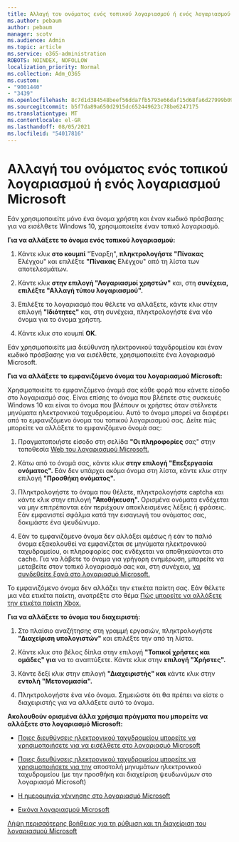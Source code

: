 ```yaml
---
title: Αλλαγή του ονόματος ενός τοπικού λογαριασμού ή ενός λογαριασμού Microsoft
ms.author: pebaum
author: pebaum
manager: scotv
ms.audience: Admin
ms.topic: article
ms.service: o365-administration
ROBOTS: NOINDEX, NOFOLLOW
localization_priority: Normal
ms.collection: Adm_O365
ms.custom:
- "9001440"
- "3439"
ms.openlocfilehash: 8c7d1d384548beef56dda7fb5793e66daf15d68fa6d27999b09a6321579dfff6
ms.sourcegitcommit: b5f7da89a650d2915dc652449623c78be6247175
ms.translationtype: MT
ms.contentlocale: el-GR
ms.lasthandoff: 08/05/2021
ms.locfileid: "54017816"
---
```

# <a name="change-the-name-of-a-local-account-or-a-microsoft-account"></a>Αλλαγή του ονόματος ενός τοπικού λογαριασμού ή ενός λογαριασμού Microsoft

Εάν χρησιμοποιείτε μόνο ένα όνομα χρήστη και έναν κωδικό πρόσβασης για να εισέλθετε Windows 10, χρησιμοποιείτε έναν τοπικό λογαριασμό. 

**Για να αλλάξετε το όνομα ενός τοπικού λογαριασμού:**

1. Κάντε κλικ **στο κουμπί** "Έναρξη", **πληκτρολογήστε "Πίνακας** Ελέγχου" και επιλέξτε **"Πίνακας** Ελέγχου" από τη λίστα των αποτελεσμάτων.

2. Κάντε κλικ **στην επιλογή "Λογαριασμοί χρηστών"** και, στη **συνέχεια, επιλέξτε "Αλλαγή τύπου λογαριασμού".**

3. Επιλέξτε το λογαριασμό που θέλετε να αλλάξετε, κάντε κλικ στην επιλογή **"Ιδιότητες"** και, στη συνέχεια, πληκτρολογήστε ένα νέο όνομα για το όνομα χρήστη.

4. Κάντε κλικ στο κουμπί **OK**.

Εάν χρησιμοποιείτε μια διεύθυνση ηλεκτρονικού ταχυδρομείου και έναν κωδικό πρόσβασης για να εισέλθετε, χρησιμοποιείτε ένα λογαριασμό Microsoft.

**Για να αλλάξετε το εμφανιζόμενο όνομα του λογαριασμού Microsoft:**

Χρησιμοποιείτε το εμφανιζόμενο όνομά σας κάθε φορά που κάνετε είσοδο στο λογαριασμό σας. Είναι επίσης το όνομα που βλέπετε στις συσκευές Windows 10 και είναι το όνομα που βλέπουν οι χρήστες όταν στέλνετε μηνύματα ηλεκτρονικού ταχυδρομείου. Αυτό το όνομα μπορεί να διαφέρει από το εμφανιζόμενο όνομα του τοπικού λογαριασμού σας. Δείτε πώς μπορείτε να αλλάξετε το εμφανιζόμενο όνομά σας:

1. Πραγματοποιήστε είσοδο στη σελίδα **"Οι πληροφορίες** σας" στην τοποθεσία [Web του λογαριασμού Microsoft.](https://account.microsoft.com/)

2. Κάτω από το όνομά σας, κάντε κλικ **στην επιλογή "Επεξεργασία ονόματος".** Εάν δεν υπάρχει ακόμα όνομα στη λίστα, κάντε κλικ στην επιλογή **"Προσθήκη ονόματος".** 

3. Πληκτρολογήστε το όνομα που θέλετε, πληκτρολογήστε captcha και κάντε κλικ στην επιλογή **"Αποθήκευση".** Ορισμένα ονόματα ενδέχεται να μην επιτρέπονται εάν περιέχουν αποκλεισμένες λέξεις ή φράσεις. Εάν εμφανιστεί σφάλμα κατά την εισαγωγή του ονόματος σας, δοκιμάστε ένα ψευδώνυμο.

4. Εάν το εμφανιζόμενο όνομα δεν αλλάξει αμέσως ή εάν το παλιό όνομα εξακολουθεί να εμφανίζεται σε μηνύματα ηλεκτρονικού ταχυδρομείου, οι πληροφορίες σας ενδέχεται να αποθηκεύονται στο cache. Για να λάβετε το όνομα για γρήγορη ενημέρωση, μπορείτε να μεταβείτε στον τοπικό λογαριασμό σας και, στη συνέχεια, [να συνδεθείτε ξανά στο λογαριασμό Microsoft.](https://account.microsoft.com/)

Το εμφανιζόμενο όνομα δεν αλλάζει την ετικέτα παίκτη σας. Εάν θέλετε μια νέα ετικέτα παίκτη, ανατρέξτε στο θέμα [Πώς μπορείτε να αλλάξετε την ετικέτα παίκτη Xbox.](https://support.xbox.com/id-ID/account-management/change-xbox-live-gamertag)

**Για να αλλάξετε το όνομα του διαχειριστή:**

1. Στο πλαίσιο αναζήτησης στη γραμμή εργασιών, πληκτρολογήστε **"Διαχείριση υπολογιστών"** και επιλέξτε την από τη λίστα.

2. Κάντε κλικ στο βέλος δίπλα στην επιλογή **"Τοπικοί χρήστες και ομάδες" για** να το αναπτύξετε. Κάντε κλικ στην **επιλογή "Χρήστες".**

3. Κάντε δεξί κλικ στην επιλογή **"Διαχειριστής" και** κάντε κλικ στην **εντολή "Μετονομασία".**

4. Πληκτρολογήστε ένα νέο όνομα. Σημειώστε ότι θα πρέπει να είστε ο διαχειριστής για να αλλάξετε αυτό το όνομα.

**Ακολουθούν ορισμένα άλλα χρήσιμα πράγματα που μπορείτε να αλλάξετε στο λογαριασμό Microsoft:**

- [Ποιες διευθύνσεις ηλεκτρονικού ταχυδρομείου μπορείτε να χρησιμοποιήσετε για να εισέλθετε στο λογαριασμό Microsoft](https://support.microsoft.com/help/4026162)

- [Ποιες διευθύνσεις ηλεκτρονικού ταχυδρομείου μπορείτε να χρησιμοποιήσετε για την](https://support.microsoft.com/help/12407) αποστολή μηνυμάτων ηλεκτρονικού ταχυδρομείου (με την προσθήκη και διαχείριση ψευδωνύμων στο λογαριασμό Microsoft)

- [Η ημερομηνία γέννησης στο λογαριασμό Microsoft](https://support.microsoft.com/help/12411)

- [Εικόνα λογαριασμού Microsoft](https://support.microsoft.com/help/4026790)

[Λήψη περισσότερης βοήθειας για τη ρύθμιση και τη διαχείριση του λογαριασμού Microsoft](https://support.microsoft.com/hub/4294457/microsoft-account-help#manage-account)